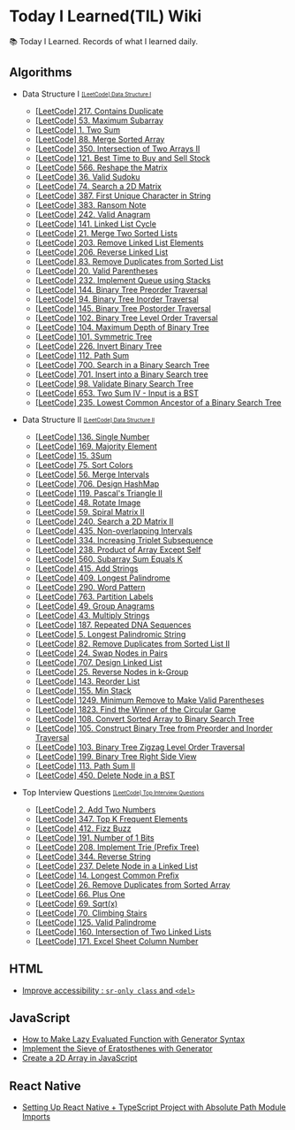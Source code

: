 # Today I Learned(TIL) Wiki

📚 Today I Learned. Records of what I learned daily.

## Algorithms

- Data Structure I <sub><sup>[[LeetCode] Data Structure I](https://leetcode.com/study-plan/data-structure/)</sup></sub>

  - [[LeetCode] 217. Contains Duplicate](./Algorithms/leetcode-217-contains-duplicate.md)
  - [[LeetCode] 53. Maximum Subarray](./Algorithms/leetcode-53-maximum-subarray.md)
  - [[LeetCode] 1. Two Sum](./Algorithms/leetcode-1-two-sum.md)
  - [[LeetCode] 88. Merge Sorted Array](./Algorithms/leetcode-88-merge-sorted-array.md)
  - [[LeetCode] 350. Intersection of Two Arrays II](./Algorithms/leetcode-350-intersection-of-two-arrays-ii.md)
  - [[LeetCode] 121. Best Time to Buy and Sell Stock](./Algorithms/leetcode-121-best-time-to-buy-and-sell-stock.md)
  - [[LeetCode] 566. Reshape the Matrix](./Algorithms/leetcode-566-reshape-the-matrix.md)
  - [[LeetCode] 36. Valid Sudoku](./Algorithms/leetcode-36-valid-sudoku.md)
  - [[LeetCode] 74. Search a 2D Matrix](./Algorithms/leetcode-74-search-a-2d-matrix.md)
  - [[LeetCode] 387. First Unique Character in String](./Algorithms/leetcode-387-first-unique-character-in-string.md)
  - [[LeetCode] 383. Ransom Note](./Algorithms/leetcode-383-ransom-note.md)
  - [[LeetCode] 242. Valid Anagram](./Algorithms/leetcode-242-valid-anagram.md)
  - [[LeetCode] 141. Linked List Cycle](./Algorithms/leetcode-141-linked-list-cycle.md)
  - [[LeetCode] 21. Merge Two Sorted Lists](./Algorithms/leetcode-21-merge-two-sorted-lists.md)
  - [[LeetCode] 203. Remove Linked List Elements](./Algorithms/leetcode-203-remove-linked-list-elements.md)
  - [[LeetCode] 206. Reverse Linked List](./Algorithms/leetcode-206-reverse-linked-list.md)
  - [[LeetCode] 83. Remove Duplicates from Sorted List](./Algorithms/leetcode-83-remove-duplicates-from-sorted-list.md)
  - [[LeetCode] 20. Valid Parentheses](./Algorithms/leetcode-20-valid-parentheses.md)
  - [[LeetCode] 232. Implement Queue using Stacks](./Algorithms/leetcode-232-implement-queue-using-stacks.md)
  - [[LeetCode] 144. Binary Tree Preorder Traversal](./Algorithms/leetcode-144-binary-tree-preorder-traversal.md)
  - [[LeetCode] 94. Binary Tree Inorder Traversal](./Algorithms/leetcode-94-binary-tree-inorder-traversal.md)
  - [[LeetCode] 145. Binary Tree Postorder Traversal](./Algorithms/leetcode-145-binary-tree-postorder-traversal.md)
  - [[LeetCode] 102. Binary Tree Level Order Traversal](./Algorithms/leetcode-102-binary-tree-level-order-traversal.md)
  - [[LeetCode] 104. Maximum Depth of Binary Tree](./Algorithms/leetcode-104-maximum-depth-of-binary-tree.md)
  - [[LeetCode] 101. Symmetric Tree](./Algorithms/leetcode-101-symmetric-tree.md)
  - [[LeetCode] 226. Invert Binary Tree](./Algorithms/leetcode-226-invert-binary-tree.md)
  - [[LeetCode] 112. Path Sum](./Algorithms/leetcode-112-path-sum.md)
  - [[LeetCode] 700. Search in a Binary Search Tree](./Algorithms/leetcode-700-search-in-a-binary-search-tree.md)
  - [[LeetCode] 701. Insert into a Binary Search tree](./Algorithms/leetcode-701-insert-into-a-binary-search-tree.md)
  - [[LeetCode] 98. Validate Binary Search Tree](./Algorithms/leetcode-98-validate-binary-search-tree.md)
  - [[LeetCode] 653. Two Sum IV - Input is a BST](./Algorithms/leetcode-653-two-sum-iv-input-is-a-bst.md)
  - [[LeetCode] 235. Lowest Common Ancestor of a Binary Search Tree](./Algorithms/leetcode-235-lowest-common-ancestor-of-a-binary-search-tree.md)

- Data Structure II <sub><sup>[[LeetCode] Data Structure II](https://leetcode.com/study-plan/data-structure/)</sup></sub>

  - [[LeetCode] 136. Single Number](./Algorithms/leetcode-136-single-number.md)
  - [[LeetCode] 169. Majority Element](./Algorithms/leetcode-169-majority-element.md)
  - [[LeetCode] 15. 3Sum](./Algorithms/leetcode-15-3sum.md)
  - [[LeetCode] 75. Sort Colors](./Algorithms/leetcode-75-sort-colors.md)
  - [[LeetCode] 56. Merge Intervals](./Algorithms/leetcode-56-merge-intervals.md)
  - [[LeetCode] 706. Design HashMap](./Algorithms/leetcode-706-design-hashmap.md)
  - [[LeetCode] 119. Pascal's Triangle II](./Algorithms/leetcode-119-pascals-triangle-ii.md)
  - [[LeetCode] 48. Rotate Image](./Algorithms/leetcode-48-rotate-image.md)
  - [[LeetCode] 59. Spiral Matrix II](./Algorithms/leetcode-59-spiral-matrix-ii.md)
  - [[LeetCode] 240. Search a 2D Matrix II](./Algorithms/leetcode-240-search-a-2d-matrix-ii.md)
  - [[LeetCode] 435. Non-overlapping Intervals](./Algorithms/leetcode-435-non-overlapping-intervals.md)
  - [[LeetCode] 334. Increasing Triplet Subsequence](./Algorithms/leetcode-334-increasing-triplet-subsequence.md)
  - [[LeetCode] 238. Product of Array Except Self](./Algorithms/leetcode-238-product-of-array-except-self.md)
  - [[LeetCode] 560. Subarray Sum Equals K](./Algorithms/leetcode-560-subarray-sum-equals-k.md)
  - [[LeetCode] 415. Add Strings](./Algorithms/leetcode-415-add-strings.md)
  - [[LeetCode] 409. Longest Palindrome](./Algorithms/leetcode-409-longest-palindrome.md)
  - [[LeetCode] 290. Word Pattern](./Algorithms/leetcode-290-word-pattern.md)
  - [[LeetCode] 763. Partition Labels](./Algorithms/leetcode-763-partition-labels.md)
  - [[LeetCode] 49. Group Anagrams](./Algorithms/leetcode-49-group-anagrams.md)
  - [[LeetCode] 43. Multiply Strings](./Algorithms/leetcode-43-multiply-strings.md)
  - [[LeetCode] 187. Repeated DNA Sequences](./Algorithms/leetcode-187-repeated-dna-sequences.md)
  - [[LeetCode] 5. Longest Palindromic String](./Algorithms/leetcode-5-longest-palindromic-string.md)
  - [[LeetCode] 82. Remove Duplicates from Sorted List II](./Algorithms/leetcode-82-remove-duplicates-from-sorted-list-ii.md)
  - [[LeetCode] 24. Swap Nodes in Pairs](./Algorithms/leetcode-24-swap-nodes-in-pairs.md)
  - [[LeetCode] 707. Design Linked List](./Algorithms/leetcode-707-design-linked-list.md)
  - [[LeetCode] 25. Reverse Nodes in k-Group](./Algorithms/leetcode-25-reverse-nodes-in-k-group.md)
  - [[LeetCode] 143. Reorder List](./Algorithms/leetcode-143-reorder-list.md)
  - [[LeetCode] 155. Min Stack](./Algorithms/leetcode-155-min-stack.md)
  - [[LeetCode] 1249. Minimum Remove to Make Valid Parentheses](./Algorithms/leetcode-1249-minimum-remove-to-make-valid-parentheses.md)
  - [[LeetCode] 1823. Find the Winner of the Circular Game](./Algorithms/leetcode-1823-find-the-winner-of-the-circular-game.md)
  - [[LeetCode] 108. Convert Sorted Array to Binary Search Tree](./Algorithms/leetcode-108-convert-sorted-array-to-binary-search-tree.md)
  - [[LeetCode] 105. Construct Binary Tree from Preorder and Inorder Traversal](./Algorithms/leetcode-105-construct-binary-tree-from-preorder-and-inorder-traversal.md)
  - [[LeetCode] 103. Binary Tree Zigzag Level Order Traversal](./Algorithms/leetcode-103-binary-tree-zigzag-level-order-traversal.md)
  - [[LeetCode] 199. Binary Tree Right Side View](./Algorithms/leetcode-199-binary-tree-right-side-view.md)
  - [[LeetCode] 113. Path Sum II](./Algorithms/leetcode-113-path-sum-ii.md)
  - [[LeetCode] 450. Delete Node in a BST](./Algorithms/leetcode-450-delete-node-in-a-bst.md)

- Top Interview Questions <sub><sup>[[LeetCode] Top Interview Questions](https://leetcode.com/problem-list/top-interview-questions/)</sup></sub>
  - [[LeetCode] 2. Add Two Numbers](./Algorithms/leetcode-2-add-two-numbers.md)
  - [[LeetCode] 347. Top K Frequent Elements](./Algorithms/leetcode-347-top-k-frequent-elements.md)
  - [[LeetCode] 412. Fizz Buzz](./Algorithms/leetcode-412-fizz-buzz.md)
  - [[LeetCode] 191. Number of 1 Bits](./Algorithms/leetcode-191-number-of-1-bits.md)
  - [[LeetCode] 208. Implement Trie (Prefix Tree)](./Algorithms/leetcode-208-implement-trie-prefix-tree.md)
  - [[LeetCode] 344. Reverse String](./Algorithms/leetcode-344-reverse-string.md)
  - [[LeetCode] 237. Delete Node in a Linked List](./Algorithms/leetcode-237-delete-node-in-a-linked-list.md)
  - [[LeetCode] 14. Longest Common Prefix](./Algorithms/leetcode-14-logest-common-prefix.md)
  - [[LeetCode] 26. Remove Duplicates from Sorted Array](./Algorithms/leetcode-26-remove-duplicates-from-sorted-array.md)
  - [[LeetCode] 66. Plus One](./Algorithms/leetcode-66-plus-one.md)
  - [[LeetCode] 69. Sqrt(x)](./Algorithms/leetcode-69-sqrt-x.md)
  - [[LeetCode] 70. Climbing Stairs](./Algorithms/leetcode-70-climbing-stairs.md)
  - [[LeetCode] 125. Valid Palindrome](./Algorithms/leetcode-125-valid-palindrome.md)
  - [[LeetCode] 160. Intersection of Two Linked Lists](./Algorithms/leetcode-160-intersection-of-two-linked-lists.md)
  - [[LeetCode] 171. Excel Sheet Column Number](./Algorithms/leetcode-171-excel-sheet-column-number.md)

## HTML

- [Improve accessibility : `sr-only class` and `<del>`](./HTML/improve-accessibility-sr-only-class-and-del.md)

## JavaScript

- [How to Make Lazy Evaluated Function with Generator Syntax](./JavaScript/how-to-make-lazy-evaluated-function-with-generator-syntax.md)
- [Implement the Sieve of Eratosthenes with Generator](./JavaScript/implement-the-sieve-of-eratosthenes-with-generator.md)
- [Create a 2D Array in JavaScript](./JavaScript/create-a-2d-array-in-javascript.md)

## React Native

- [Setting Up React Native + TypeScript Project with Absolute Path Module Imports](./React%20Native/setting-up-react-native-typescript-project-with-absolute-path-module-imports.md)
